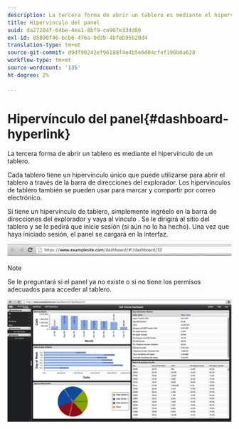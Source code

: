 ```yaml
---
description: La tercera forma de abrir un tablero es mediante el hipervínculo de un tablero.
title: Hipervínculo del panel
uuid: da27204f-64be-4ea1-8bf9-ce907e334d86
exl-id: 05890f46-bcb6-476a-9d3b-4bfeb95b20d4
translation-type: tm+mt
source-git-commit: d9df90242ef96188f4e4b5e6d04cfef196b0a628
workflow-type: tm+mt
source-wordcount: '135'
ht-degree: 2%

---
```


# Hipervínculo del panel{#dashboard-hyperlink}

La tercera forma de abrir un tablero es mediante el hipervínculo de un tablero.

Cada tablero tiene un hipervínculo único que puede utilizarse para abrir el tablero a través de la barra de direcciones del explorador. Los hipervínculos de tablero también se pueden usar para marcar y compartir por correo electrónico.

Si tiene un hipervínculo de tablero, simplemente ingréelo en la barra de direcciones del explorador y vaya al vínculo . Se le dirigirá al sitio del tablero y se le pedirá que inicie sesión (si aún no lo ha hecho). Una vez que haya iniciado sesión, el panel se cargará en la interfaz.

![](assets/db_hyperlink.png)

>[!NOTE]
>
>Se le preguntará si el panel ya no existe o si no tiene los permisos adecuados para acceder al tablero.

![](assets/db_hyperlink2.png)
